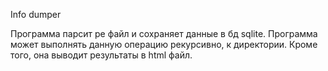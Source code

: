 Info dumper

Программа парсит pe файл и сохраняет данные в бд sqlite.
Программа может выполнять данную операцию рекурсивно, к директории. Кроме того, она выводит результаты в html файл.
